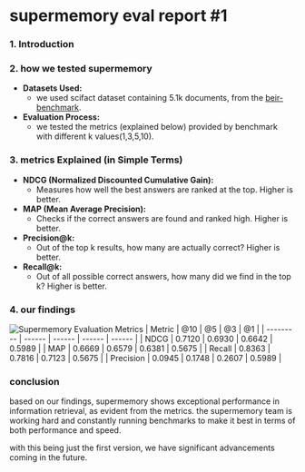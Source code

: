 # supermemory eval report #1

### 1. Introduction

### 2. how we tested supermemory

- **Datasets Used:**
  - we used scifact dataset containing 5.1k documents, from the [beir-benchmark](https://github.com/beir-cellar/beir).
- **Evaluation Process:**
  - we tested the metrics (explained below) provided by benchmark with different k values(1,3,5,10).

### 3. metrics Explained (in Simple Terms)

- **NDCG (Normalized Discounted Cumulative Gain):**
  - Measures how well the best answers are ranked at the top. Higher is better.
- **MAP (Mean Average Precision):**
  - Checks if the correct answers are found and ranked high. Higher is better.
- **Precision@k:**
  - Out of the top k results, how many are actually correct? Higher is better.
- **Recall@k:**
  - Out of all possible correct answers, how many did we find in the top k? Higher is better.

### 4. our findings

![Supermemory Evaluation Metrics](https://ypazyw0thq.ufs.sh/f/38t7p527clgqel0NF1iGzX5t6K9HPo7rZCflV3QEyx01m8uc)
| Metric | @10 | @5 | @3 | @1 |
| --------- | ------ | ------ | ------ | ------ |
| NDCG | 0.7120 | 0.6930 | 0.6642 | 0.5989 |
| MAP | 0.6669 | 0.6579 | 0.6381 | 0.5675 |
| Recall | 0.8363 | 0.7816 | 0.7123 | 0.5675 |
| Precision | 0.0945 | 0.1748 | 0.2607 | 0.5989 |

### conclusion

based on our findings, supermemory shows exceptional performance in information retrieval, as evident from the metrics. the supermemory team is working hard and constantly running benchmarks to make it best in terms of both performance and speed.

with this being just the first version, we have significant advancements coming in the future.

<br>
